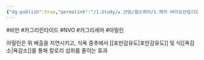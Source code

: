 ```yaml
---
{"dg-publish":true,"permalink":"/1.Study/★ 산업/헬스케어/1.제약 바이오산업(CDMO 등)/info_제약 바이오/아밀린/","created":"2025-05-29T21:48:12.808+09:00","updated":"2025-06-26T17:45:30.627+09:00"}
---
```


#비만 #카그리린타이드 #NVO #카그리세마 #아밀린 

아밀린은 위 배출을 지연시키고, 식욕 중추에서 [[포만감유도\|포만감유도]] 및 식[[욕감소\|욕감소]]를 통해 칼로리 섭취를 줄이는 효과